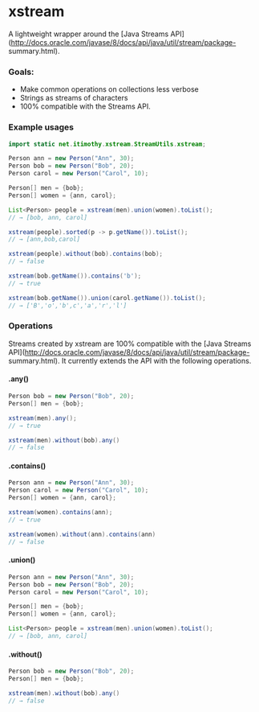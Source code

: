 # xstream
A lightweight wrapper around the [Java Streams
API](http://docs.oracle.com/javase/8/docs/api/java/util/stream/package-
summary.html).

### Goals:
  - Make common operations on collections less verbose
  - Strings as streams of characters
  - 100% compatible with the Streams API.

### Example usages
```java
import static net.itimothy.xstream.StreamUtils.xstream;

Person ann = new Person("Ann", 30);
Person bob = new Person("Bob", 20);
Person carol = new Person("Carol", 10);

Person[] men = {bob};
Person[] women = {ann, carol};

List<Person> people = xstream(men).union(women).toList();
// → [bob, ann, carol]

xstream(people).sorted(p -> p.getName()).toList();
// → [ann,bob,carol]

xstream(people).without(bob).contains(bob);
// → false

xstream(bob.getName()).contains('b');
// → true

xstream(bob.getName()).union(carol.getName()).toList();
// → ['B','o','b',c','a','r','l']

```
### Operations
Streams created by xstream are 100% compatible with the [Java Streams
API](http://docs.oracle.com/javase/8/docs/api/java/util/stream/package-
summary.html). It currently extends the API with the following operations.

#### .any()
```java
Person bob = new Person("Bob", 20);
Person[] men = {bob};

xstream(men).any();
// → true

xstream(men).without(bob).any()
// → false
```

#### .contains()
```java
Person ann = new Person("Ann", 30);
Person carol = new Person("Carol", 10);
Person[] women = {ann, carol};

xstream(women).contains(ann);
// → true

xstream(women).without(ann).contains(ann)
// → false
```

#### .union()
```java
Person ann = new Person("Ann", 30);
Person bob = new Person("Bob", 20);
Person carol = new Person("Carol", 10);

Person[] men = {bob};
Person[] women = {ann, carol};

List<Person> people = xstream(men).union(women).toList();
// → [bob, ann, carol]
```

#### .without()
```java
Person bob = new Person("Bob", 20);
Person[] men = {bob};

xstream(men).without(bob).any()
// → false
```